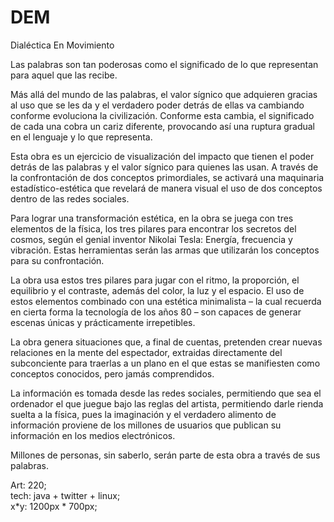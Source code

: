 # DEM
Dialéctica En Movimiento

Las palabras son tan poderosas como el significado 
de lo que representan para aquel que las recibe.


Más allá del mundo de las palabras, el valor sígnico que adquieren gracias al uso que se les da y el verdadero poder detrás de ellas va cambiando conforme evoluciona la civilización. Conforme esta cambia, el significado de cada una cobra un cariz diferente, provocando así una ruptura gradual en el lenguaje y lo que representa.

Esta obra es un ejercicio de visualización del impacto que tienen el poder detrás de las palabras y el valor sígnico para quienes las usan. A través de la confrontación de dos conceptos primordiales, se activará una maquinaria estadístico-estética que revelará de manera visual el uso de dos conceptos dentro de las redes sociales.

Para lograr una transformación estética, en la obra se juega con tres elementos de la física, los tres pilares para encontrar los secretos del cosmos, según el genial inventor Nikolai Tesla: Energía, frecuencia y vibración. Estas herramientas serán las armas que utilizarán los conceptos para su confrontación.

La obra usa estos tres pilares para jugar con el ritmo, la proporción, el equilibrio y el contraste, además del color, la luz y el espacio. El uso de estos elementos combinado con una estética minimalista – la cual recuerda en cierta forma la tecnología de los años 80 – son capaces de generar escenas únicas y prácticamente irrepetibles.

La obra genera situaciones que, a final de cuentas, pretenden crear nuevas relaciones en la mente del espectador, extraidas directamente del subconciente para traerlas a un plano en el que estas se manifiesten como conceptos conocidos, pero jamás comprendidos.

La información es tomada desde las redes sociales, permitiendo que sea el ordenador el que juegue bajo las reglas del artista, permitiendo darle rienda suelta a la física, pues la imaginación y el verdadero alimento de información proviene de los millones de usuarios que publican su información en los medios electrónicos.

Millones de personas, sin saberlo, serán parte de esta obra a través de sus palabras.

Art: 220;   
tech: java + twitter + linux;   
x*y: 1200px * 700px;   
